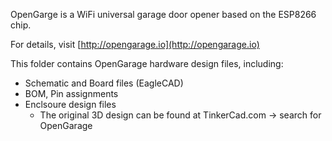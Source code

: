 
OpenGarge is a WiFi universal garage door opener based on the ESP8266 chip.

For details, visit [http://opengarage.io](http://opengarage.io)

This folder contains OpenGarage hardware design files, including:

* Schematic and Board files (EagleCAD)
* BOM, Pin assignments
* Enclsoure design files
  - The original 3D design can be found at TinkerCad.com -> search for OpenGarage
